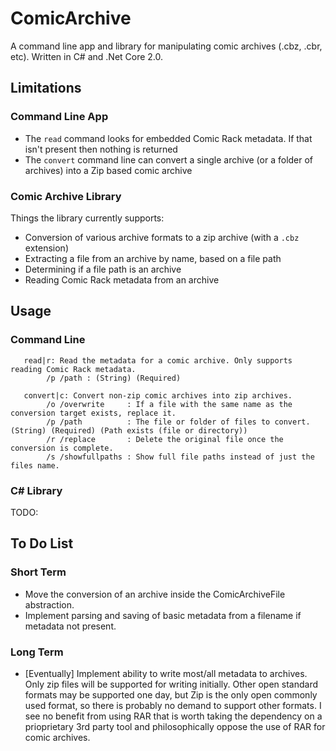 # ComicArchive

A command line app and library for manipulating comic archives (.cbz, .cbr, etc). Written in C# and .Net Core 2.0.

## Limitations

### Command Line App

- The `read` command looks for embedded Comic Rack metadata. If that isn't present then nothing is returned
- The `convert` command line can convert a single archive (or a folder of archives) into a Zip based comic archive

### Comic Archive Library

Things the library currently supports:

- Conversion of various archive formats to a zip archive (with a `.cbz` extension)
- Extracting a file from an archive by name, based on a file path
- Determining if a file path is an archive
- Reading Comic Rack metadata from an archive

## Usage

### Command Line

```text
   read|r: Read the metadata for a comic archive. Only supports reading Comic Rack metadata.
        /p /path : (String) (Required)

   convert|c: Convert non-zip comic archives into zip archives.
        /o /overwrite     : If a file with the same name as the conversion target exists, replace it.
        /p /path          : The file or folder of files to convert. (String) (Required) (Path exists (file or directory))
        /r /replace       : Delete the original file once the conversion is complete.
        /s /showfullpaths : Show full file paths instead of just the files name.
```

### C# Library

TODO:

## To Do List

### Short Term

- Move the conversion of an archive inside the ComicArchiveFile abstraction.
- Implement parsing and saving of basic metadata from a filename if metadata not present.

### Long Term

- [Eventually] Implement ability to write most/all metadata to archives. Only zip files will be supported for writing initially. Other open standard formats may be supported one day, but Zip is the only open commonly used format, so there is probably no demand to support other formats. I see no benefit from using RAR that is worth taking the dependency on a prioprietary 3rd party tool and philosophically oppose the use of RAR for comic archives.
